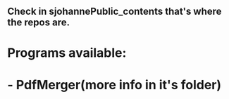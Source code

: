 ## Check in sjohannePublic_contents that's where the repos are.
# Programs available:
#         - PdfMerger(more info in it's folder)
